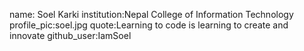 name: Soel Karki
institution:Nepal College of Information Technology
profile_pic:soel.jpg
quote:Learning to code is learning to create and innovate
github_user:IamSoel
